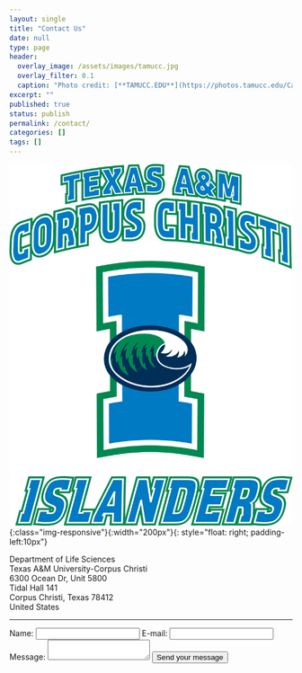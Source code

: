 ```yaml
---
layout: single
title: "Contact Us"
date: null
type: page
header:
  overlay_image: /assets/images/tamucc.jpg
  overlay_filter: 0.1
  caption: "Photo credit: [**TAMUCC.EDU**](https://photos.tamucc.edu/Campus-Photos/TAMUCC-Nature/)"
excerpt: ""
published: true
status: publish
permalink: /contact/
categories: []
tags: []
---
```


![Barnabas-Daru](/assets/images/tamucc_islanders.gif){:class="img-responsive"}{:width="200px"}{: style="float: right; padding-left:10px"}

Department of Life Sciences\
Texas A&M University-Corpus Christi\
6300 Ocean Dr, Unit 5800\
Tidal Hall 141\
Corpus Christi, Texas 78412\
United States

---

<form action="https://formspree.io/f/mnqlvgwq" method="POST">
  <label for="name">Name:</label>
  <input type="text" id="name" name="user_name" />
  <label for="mail">E-mail:</label>
  <input type="email" id="mail" name="user_mail" />
  <label for="msg">Message:</label>
  <textarea id="msg" name="user_message"></textarea>
  <button type="submit">Send your message</button>
  <input type="hidden" name="_next" value="/thank-you" />
  <input
    type="hidden"
    name="_subject"
    value="New submission from contact form"
  />
  <input type="hidden" name="_cc" value="darunabas@gmail.com" />
</form>
